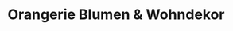 ---
title: "Orangerie Blumen & Wohndekor"
url: /grossbottwar/orangerie-blumen-und-wohndekor/
shop: Blumen
---